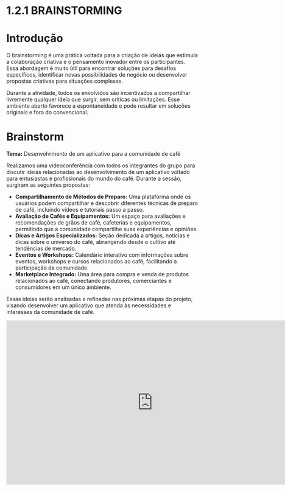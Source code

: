 # 1.2.1 BRAINSTORMING

# Introdução

O brainstorming é uma prática voltada para a criação de ideias que estimula a colaboração criativa e o pensamento inovador entre os participantes. Essa abordagem é muito útil para encontrar soluções para desafios específicos, identificar novas possibilidades de negócio ou desenvolver propostas criativas para situações complexas.

Durante a atividade, todos os envolvidos são incentivados a compartilhar livremente qualquer ideia que surgir, sem críticas ou limitações. Esse ambiente aberto favorece a espontaneidade e pode resultar em soluções originais e fora do convencional.

# Brainstorm

**Tema:** Desenvolvimento de um aplicativo para a comunidade de café

Realizamos uma videoconferência com todos os integrantes do grupo para discutir ideias relacionadas ao desenvolvimento de um aplicativo voltado para entusiastas e profissionais do mundo do café. Durante a sessão, surgiram as seguintes propostas:

- **Compartilhamento de Métodos de Preparo:** Uma plataforma onde os usuários podem compartilhar e descobrir diferentes técnicas de preparo de café, incluindo vídeos e tutoriais passo a passo.
- **Avaliação de Cafés e Equipamentos:** Um espaço para avaliações e recomendações de grãos de café, cafeterias e equipamentos, permitindo que a comunidade compartilhe suas experiências e opiniões.
- **Dicas e Artigos Especializados:** Seção dedicada a artigos, notícias e dicas sobre o universo do café, abrangendo desde o cultivo até tendências de mercado.
- **Eventos e Workshops:** Calendário interativo com informações sobre eventos, workshops e cursos relacionados ao café, facilitando a participação da comunidade.
- **Marketplace Integrado:** Uma área para compra e venda de produtos relacionados ao café, conectando produtores, comerciantes e consumidores em um único ambiente.

Essas ideias serão analisadas e refinadas nas próximas etapas do projeto, visando desenvolver um aplicativo que atenda às necessidades e interesses da comunidade de café.


<iframe width="768" height="432" src="https://miro.com/app/embed/uXjVIGdBMuA=/?pres=1&frameId=3458764623957013747&embedId=958630893735" frameborder="0" scrolling="no" allow="fullscreen; clipboard-read; clipboard-write" allowfullscreen></iframe>